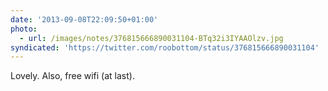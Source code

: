 ```yaml
---
date: '2013-09-08T22:09:50+01:00'
photo:
  - url: /images/notes/376815666890031104-BTq32i3IYAAOlzv.jpg
syndicated: 'https://twitter.com/roobottom/status/376815666890031104'
---
```

Lovely. Also, free wifi (at last). 
